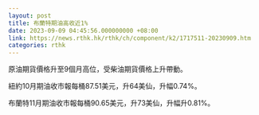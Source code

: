 ```yaml
---
layout: post
title: 布蘭特期油高收近1%
date: 2023-09-09 04:45:56.000000000 +08:00
link: https://news.rthk.hk/rthk/ch/component/k2/1717511-20230909.htm
categories: rthk
---
```


原油期貨價格升至9個月高位，受柴油期貨價格上升帶動。

紐約10月期油收市報每桶87.51美元，升64美仙，升幅0.74%。

布蘭特11月期油收市報每桶90.65美元，升73美仙，升幅升0.81%。
